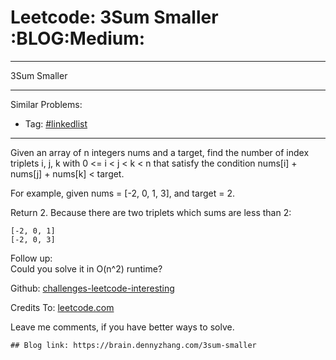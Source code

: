 # Leetcode: 3Sum Smaller     :BLOG:Medium:


---

3Sum Smaller  

---

Similar Problems:  
-   Tag: [#linkedlist](https://brain.dennyzhang.com/tag/linkedlist)

---

Given an array of n integers nums and a target, find the number of index triplets i, j, k with 0 <= i < j < k < n that satisfy the condition nums[i] + nums[j] + nums[k] < target.  

For example, given nums = [-2, 0, 1, 3], and target = 2.  

Return 2. Because there are two triplets which sums are less than 2:  

    [-2, 0, 1]
    [-2, 0, 3]

Follow up:  
Could you solve it in O(n^2) runtime?  

Github: [challenges-leetcode-interesting](https://github.com/DennyZhang/challenges-leetcode-interesting/tree/master/3sum-smaller)  

Credits To: [leetcode.com](https://leetcode.com/problems/3sum-smaller/description/)  

Leave me comments, if you have better ways to solve.  

    ## Blog link: https://brain.dennyzhang.com/3sum-smaller